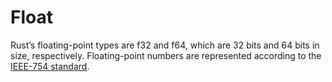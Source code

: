 # Float

Rust’s floating-point types are f32 and f64, which are 32 bits and 64 bits in size, respectively. Floating-point numbers are represented according to the [IEEE-754 standard](https://en.wikipedia.org/wiki/IEEE_754).

